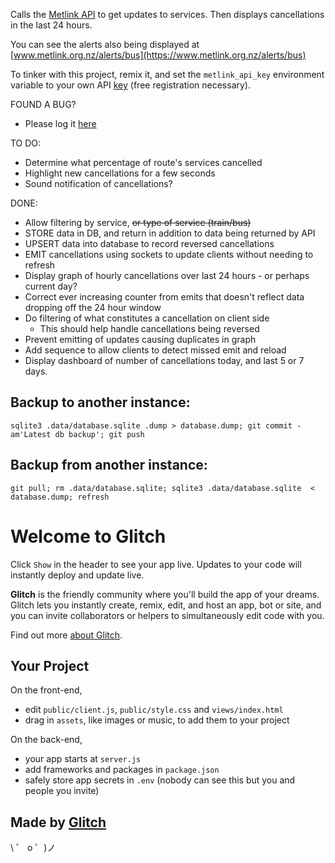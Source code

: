 Calls the [Metlink API](https://opendata.metlink.org.nz) to get updates to services.
Then displays cancellations in the last 24 hours.

You can see the alerts also being displayed at [www.metlink.org.nz/alerts/bus](https://www.metlink.org.nz/alerts/bus)

To tinker with this project, remix it, and set the `metlink_api_key` environment variable to your own API [key](https://opendata.metlink.org.nz/dashboard) (free registration necessary).

FOUND A BUG?

- Please log it [here](https://github.com/leighghunt/metlink-cancellations-dashboard/issues/new)

TO DO:

- Determine what percentage of route's services cancelled
- Highlight new cancellations for a few seconds
- Sound notification of cancellations?

DONE:

- Allow filtering by service, ~~or type of service (train/bus)~~
- STORE data in DB, and return in addition to data being returned by API
- UPSERT data into database to record reversed cancellations
- EMIT cancellations using sockets to update clients without needing to refresh
- Display graph of hourly cancellations over last 24 hours - or perhaps current day?
- Correct ever increasing counter from emits that doesn't reflect data dropping off the 24 hour window
- Do filtering of what constitutes a cancellation on client side
  - This should help handle cancellations being reversed
- Prevent emitting of updates causing duplicates in graph
- Add sequence to allow clients to detect missed emit and reload
- Display dashboard of number of cancellations today, and last 5 or 7 days.


## Backup to another instance:

```sqlite3 .data/database.sqlite .dump > database.dump; git commit -am'Latest db backup'; git push```


## Backup from another instance:

```git pull; rm .data/database.sqlite; sqlite3 .data/database.sqlite  < database.dump; refresh```

# Welcome to Glitch

Click `Show` in the header to see your app live. Updates to your code will instantly deploy and update live.

**Glitch** is the friendly community where you'll build the app of your dreams. Glitch lets you instantly create, remix, edit, and host an app, bot or site, and you can invite collaborators or helpers to simultaneously edit code with you.

Find out more [about Glitch](https://glitch.com/about).

## Your Project

On the front-end,

- edit `public/client.js`, `public/style.css` and `views/index.html`
- drag in `assets`, like images or music, to add them to your project

On the back-end,

- your app starts at `server.js`
- add frameworks and packages in `package.json`
- safely store app secrets in `.env` (nobody can see this but you and people you invite)

## Made by [Glitch](https://glitch.com/)

\ ゜ o ゜)ノ
